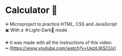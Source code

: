 # Calculator 🟰 

➗ Microproject to practice HTML, CSS and JavaScript <br>
✖️ With a ☀️Light-Dark🌙 mode <br> <br>
➕ It was made with all the instructions of this video:  <br>
➖ [https://www.youtube.com/watch?v=UeziLIKSCUs]
